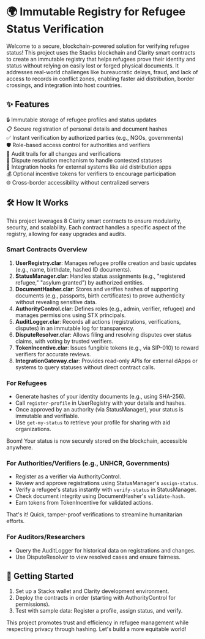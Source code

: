 # 🌍 Immutable Registry for Refugee Status Verification

Welcome to a secure, blockchain-powered solution for verifying refugee status! This project uses the Stacks blockchain and Clarity smart contracts to create an immutable registry that helps refugees prove their identity and status without relying on easily lost or forged physical documents. It addresses real-world challenges like bureaucratic delays, fraud, and lack of access to records in conflict zones, enabling faster aid distribution, border crossings, and integration into host countries.

## ✨ Features

🔒 Immutable storage of refugee profiles and status updates  
📋 Secure registration of personal details and document hashes  
✅ Instant verification by authorized parties (e.g., NGOs, governments)  
🛡️ Role-based access control for authorities and verifiers  
📜 Audit trails for all changes and verifications  
🚨 Dispute resolution mechanism to handle contested statuses  
🔄 Integration hooks for external systems like aid distribution apps  
💰 Optional incentive tokens for verifiers to encourage participation  
🌐 Cross-border accessibility without centralized servers  

## 🛠 How It Works

This project leverages 8 Clarity smart contracts to ensure modularity, security, and scalability. Each contract handles a specific aspect of the registry, allowing for easy upgrades and audits.

### Smart Contracts Overview

1. **UserRegistry.clar**: Manages refugee profile creation and basic updates (e.g., name, birthdate, hashed ID documents).  
2. **StatusManager.clar**: Handles status assignments (e.g., "registered refugee," "asylum granted") by authorized entities.  
3. **DocumentHasher.clar**: Stores and verifies hashes of supporting documents (e.g., passports, birth certificates) to prove authenticity without revealing sensitive data.  
4. **AuthorityControl.clar**: Defines roles (e.g., admin, verifier, refugee) and manages permissions using STX principals.  
5. **AuditLogger.clar**: Records all actions (registrations, verifications, disputes) in an immutable log for transparency.  
6. **DisputeResolver.clar**: Allows filing and resolving disputes over status claims, with voting by trusted verifiers.  
7. **TokenIncentive.clar**: Issues fungible tokens (e.g., via SIP-010) to reward verifiers for accurate reviews.  
8. **IntegrationGateway.clar**: Provides read-only APIs for external dApps or systems to query statuses without direct contract calls.

### For Refugees

- Generate hashes of your identity documents (e.g., using SHA-256).  
- Call `register-profile` in UserRegistry with your details and hashes.  
- Once approved by an authority (via StatusManager), your status is immutable and verifiable.  
- Use `get-my-status` to retrieve your profile for sharing with aid organizations.

Boom! Your status is now securely stored on the blockchain, accessible anywhere.

### For Authorities/Verifiers (e.g., UNHCR, Governments)

- Register as a verifier via AuthorityControl.  
- Review and approve registrations using StatusManager's `assign-status`.  
- Verify a refugee's status instantly with `verify-status` in StatusManager.  
- Check document integrity using DocumentHasher's `validate-hash`.  
- Earn tokens from TokenIncentive for validated actions.

That's it! Quick, tamper-proof verifications to streamline humanitarian efforts.

### For Auditors/Researchers

- Query the AuditLogger for historical data on registrations and changes.  
- Use DisputeResolver to view resolved cases and ensure fairness.

## 🚀 Getting Started

1. Set up a Stacks wallet and Clarity development environment.  
2. Deploy the contracts in order (starting with AuthorityControl for permissions).  
3. Test with sample data: Register a profile, assign status, and verify.  

This project promotes trust and efficiency in refugee management while respecting privacy through hashing. Let's build a more equitable world!